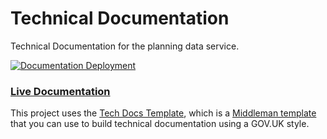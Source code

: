 # Technical Documentation

Technical Documentation for the planning data service.

[![Documentation Deployment](https://github.com/digital-land/technical-documentation/actions/workflows/deploy-documentation.yml/badge.svg)](https://github.com/digital-land/technical-documentation/actions/workflows/deploy-documentation.yml)

### [Live Documentation](https://digital-land.github.io/technical-documentation)

This project uses the [Tech Docs Template][template], which is a [Middleman template][mmt] that you can use to build
technical documentation using a GOV.UK style.

[mit]: LICENCE
[copyright]: http://www.nationalarchives.gov.uk/information-management/re-using-public-sector-information/uk-government-licensing-framework/crown-copyright/
[mmt]: https://middlemanapp.com/advanced/project_templates/
[template]: https://github.com/alphagov/tech-docs-template
